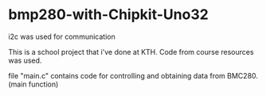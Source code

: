 # bmp280-with-Chipkit-Uno32
i2c was used for communication

This is a school project that i've done at KTH. Code from course resources was used. 

file "main.c" contains code for controlling and obtaining data from BMC280. (main function)
